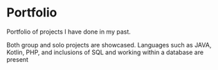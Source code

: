 # Portfolio
Portfolio of projects I have done in my past.

Both group and solo projects are showcased. Languages such as JAVA, Kotlin, PHP, and inclusions of SQL and working within a database are present
